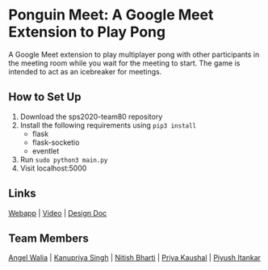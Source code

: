 # Ponguin Meet: A Google Meet Extension to Play Pong
A Google Meet extension to play multiplayer pong with other participants in the meeting room while you wait for the meeting to start. The game is intended to act as an icebreaker for meetings.

## How to Set Up
1. Download the sps2020-team80 repository
2. Install the following requirements using `pip3 install`
    - flask
    - flask-socketio
    - eventlet
3. Run `sudo python3 main.py`
4. Visit localhost:5000

## Links
[Webapp](http://34.68.97.181/newplayer) | [Video](https://youtu.be/-HvZ-ABMN_Q) | [Design Doc](https://docs.google.com/document/d/1641ap_6jrd_O6O1aYaC8ZLNTEei5D3TVY7tPfCanNPg/edit?usp=sharing)

## Team Members
[Angel Walia](https://github.com/angelwalia3) | [Kanupriya Singh](https://github.com/kanupriyaa) | [Nitish Bharti](https://github.com/nitishbharti235) | [Priya Kaushal](https://github.com/Priyak5) | [Piyush Itankar](https://github.com/pitankar)
